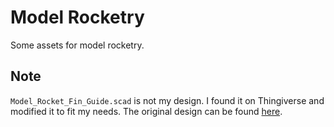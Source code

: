 # Model Rocketry
Some assets for model rocketry.

## Note
`Model_Rocket_Fin_Guide.scad` is not my design. I found it on Thingiverse and modified it to fit my needs. The original design can be found [here](https://www.thingiverse.com/thing:4292667).